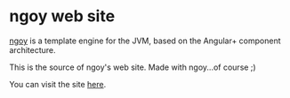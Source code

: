 # ngoy web site

[ngoy](https://github.com/krizzdewizz/ngoy) is a template engine for the JVM, based on the Angular+ component architecture.

This is the source of ngoy's web site. Made with ngoy...of course ;)

You can visit the site [here](https://krizzdewizz.github.io/ngoy-website/).

